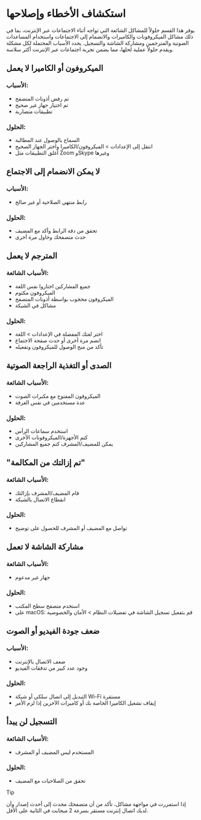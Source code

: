 # استكشاف الأخطاء وإصلاحها

يوفر هذا القسم حلولاً للمشاكل الشائعة التي تواجه أثناء الاجتماعات عبر الإنترنت، بما في ذلك مشاكل الميكروفونات والكاميرات والانضمام إلى الاجتماعات واستخدام المساعدات الصوتية والمترجمين ومشاركة الشاشة والتسجيل. يحدد الأسباب المحتملة لكل مشكلة ويقدم حلولاً عملية لحلها، مما يضمن تجربة اجتماعات عبر الإنترنت أكثر سلاسة.

## الميكروفون أو الكاميرا لا يعمل

### الأسباب:

- تم رفض أذونات المتصفح
- تم اختيار جهاز غير صحيح
- تطبيقات متضاربة

### الحلول:

- السماح بالوصول عند المطالبة
- انتقل إلى الإعدادات > الميكروفون/الكاميرا واختر الجهاز الصحيح
- أغلق التطبيقات مثل Zoom وSkype وغيرها

## لا يمكن الانضمام إلى الاجتماع

### الأسباب:

- رابط منتهي الصلاحية أو غير صالح

### الحلول:

- تحقق من دقة الرابط وأكد مع المضيف
- حدث متصفحك وحاول مرة أخرى

## المترجم لا يعمل

### الأسباب الشائعة:

- جميع المشاركين اختاروا نفس اللغة
- الميكروفون مكتوم
- الميكروفون محجوب بواسطة أذونات المتصفح
- مشاكل في الشبكة

### الحلول:

- اختر لغتك المفضلة في الإعدادات > اللغة
- انضم مرة أخرى أو حدث صفحة الاجتماع
- تأكد من منح الوصول للميكروفون وتفعيله

## الصدى أو التغذية الراجعة الصوتية

### الأسباب الشائعة:

- الميكروفون المفتوح مع مكبرات الصوت
- عدة مستخدمين في نفس الغرفة

### الحلول:

- استخدم سماعات الرأس
- كتم الأجهزة/الميكروفونات الأخرى
- يمكن للمضيف/المشرف كتم جميع المشاركين

## "تم إزالتك من المكالمة"

### الأسباب الشائعة:

- قام المضيف/المشرف بإزالتك
- انقطاع الاتصال بالشبكة

### الحلول:

- تواصل مع المضيف أو المشرف للحصول على توضيح

## مشاركة الشاشة لا تعمل

### الأسباب الشائعة:

- جهاز غير مدعوم

### الحلول:

- استخدم متصفح سطح المكتب
- على macOS: قم بتفعيل تسجيل الشاشة في تفضيلات النظام > الأمان والخصوصية

## ضعف جودة الفيديو أو الصوت

### الأسباب:

- ضعف الاتصال بالإنترنت
- وجود عدد كبير من تدفقات الفيديو

### الحلول:

- التبديل إلى اتصال سلكي أو شبكة Wi-Fi مستقرة
- إيقاف تشغيل الكاميرا الخاصة بك أو كاميرات الآخرين إذا لزم الأمر

## التسجيل لن يبدأ

### الأسباب الشائعة:

- المستخدم ليس المضيف أو المشرف

### الحلول:

- تحقق من الصلاحيات مع المضيف

> [!TIP]
> إذا استمررت في مواجهة مشاكل، تأكد من أن متصفحك محدث إلى أحدث إصدار وأن لديك اتصال إنترنت مستقر بسرعة 2 ميجابت في الثانية على الأقل.